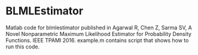 # BLMLEstimator
Matlab code for blmlestimator published in Agarwal R, Chen Z, Sarma SV, A Novel Nonparametric Maximum Likelihood Estimator for Probability Density Functions. IEEE TPAMI 2016.
example.m contains script that shows how to run this code.
